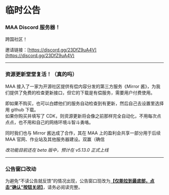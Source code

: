# 临时公告
### MAA Discord 服务器！

跨国社区！

邀请链接：[https://discord.gg/23DfZ9uA4V](https://discord.gg/23DfZ9uA4V)

----

### 资源更新堂堂复活！（真的吗）

MAA 接入了一家为开源社区提供有偿内容分发的第三方服务《Mirror 酱》，为我们提供了免费的检查更新接口，但它的下载是有偿服务，需要用户付费使用。

即如果不购买，也可以白嫖他们的服务自动检查到有更新，然后自己去设置里选择用 github 下载。  
如果你购买并填写了 CDK，则资源更新将会像之前那样完全自动化，不用每次点点点，也不用和自己的网络环境斗智斗勇咯。

同时我们也与 Mirror 酱达成了合作，其在 MAA 上的盈利会共享一部分用于后续 MAA 官网、作业站及其他服务器建设。双赢（确信

*改功能目前还在 beta 版中，预计在 v5.13.0 正式上线*

----

### 公告窗口改动

为避免“不读公告就反馈”的情况出现，公告窗口现改为<u>**【仅能拉到最底部，点击“确认”按钮关闭】**</u>，请务必阅读完整。
